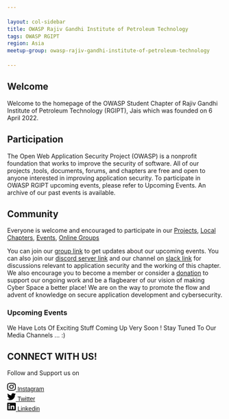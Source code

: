 ```yaml
---

layout: col-sidebar
title: OWASP Rajiv Gandhi Institute of Petroleum Technology
tags: OWASP RGIPT
region: Asia
meetup-group: owasp-rajiv-gandhi-institute-of-petroleum-technology

---
```

## Welcome
Welcome to the homepage of the OWASP Student Chapter of Rajiv Gandhi Institute of Petroleum Technology (RGIPT), Jais which was founded on 6 April 2022.

## Participation
The Open Web Application Security Project (OWASP) is a nonprofit foundation that works to improve the security of software. All of our projects ,tools, documents, forums, and chapters are free and open to anyone interested in improving application security.
To participate in OWASP RGIPT upcoming events, please refer to Upcoming Events. An archive of our past events is available. 

## Community

Everyone is welcome and encouraged to participate in our [Projects](/projects/), [Local Chapters](/chapters/), [Events](/events/), [Online Groups](https://groups.google.com/a/owasp.com/)

You can join our [group link](#) to get updates about our upcoming events. You can also join our [discord server link](#) and our channel on [slack link](#) for discussions relevant to application security and the working of this chapter.
We also encourage you to become a member or consider a [donation](#) to support our ongoing work and be a flagbearer of our vision of making Cyber Space a better place!
We are on the way to promote the flow and advent of knowledge on secure application development and cybersecurity.

### Upcoming Events

We Have Lots Of Exciting Stuff Coming Up Very Soon ! Stay Tuned To Our Media Channels ... :)


## CONNECT WITH US!

Follow and Support us on

 <a href="https://www.instagram.com/owasprgipt/" target="_blank" ><img width = "20" height = "20" src ="./assets/images/instagram-brands.svg"/> <span style = "font-family:sans-serif">Instagram </span> </a> <br/>
 <a href="https://twitter.com/OwaspRgipt" target="_blank" > <img width = "20" height = "20" src ="./assets/images/twitter-brands.svg"/> <span style = "font-family:sans-serif"> Twitter  </span></a> <br/>
 <a href="https://www.linkedin.com/company/owasp-rgipt-student-chapter/" target="_blank" > <img width = "20" height = "20" src ="./assets/images/linkedin-brands.svg"/>  <span style = "font-family:sans-serif">  Linkedin </span></a> <br/>

